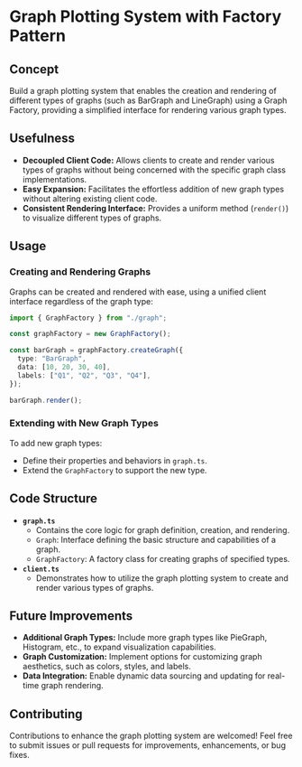# Graph Plotting System with Factory Pattern

## Concept

Build a graph plotting system that enables the creation and rendering of different types of graphs (such as BarGraph and LineGraph) using a Graph Factory, providing a simplified interface for rendering various graph types.

## Usefulness

- **Decoupled Client Code:** Allows clients to create and render various types of graphs without being concerned with the specific graph class implementations.
- **Easy Expansion:** Facilitates the effortless addition of new graph types without altering existing client code.
- **Consistent Rendering Interface:** Provides a uniform method (`render()`) to visualize different types of graphs.

## Usage

### Creating and Rendering Graphs

Graphs can be created and rendered with ease, using a unified client interface regardless of the graph type:

```typescript
import { GraphFactory } from "./graph";

const graphFactory = new GraphFactory();

const barGraph = graphFactory.createGraph({
  type: "BarGraph",
  data: [10, 20, 30, 40],
  labels: ["Q1", "Q2", "Q3", "Q4"],
});

barGraph.render();
```

### Extending with New Graph Types

To add new graph types:

- Define their properties and behaviors in `graph.ts`.
- Extend the `GraphFactory` to support the new type.

## Code Structure

- **`graph.ts`**
  - Contains the core logic for graph definition, creation, and rendering.
  - `Graph`: Interface defining the basic structure and capabilities of a graph.
  - `GraphFactory`: A factory class for creating graphs of specified types.
- **`client.ts`**
  - Demonstrates how to utilize the graph plotting system to create and render various types of graphs.

## Future Improvements

- **Additional Graph Types:** Include more graph types like PieGraph, Histogram, etc., to expand visualization capabilities.
- **Graph Customization:** Implement options for customizing graph aesthetics, such as colors, styles, and labels.
- **Data Integration:** Enable dynamic data sourcing and updating for real-time graph rendering.

## Contributing

Contributions to enhance the graph plotting system are welcomed! Feel free to submit issues or pull requests for improvements, enhancements, or bug fixes.

